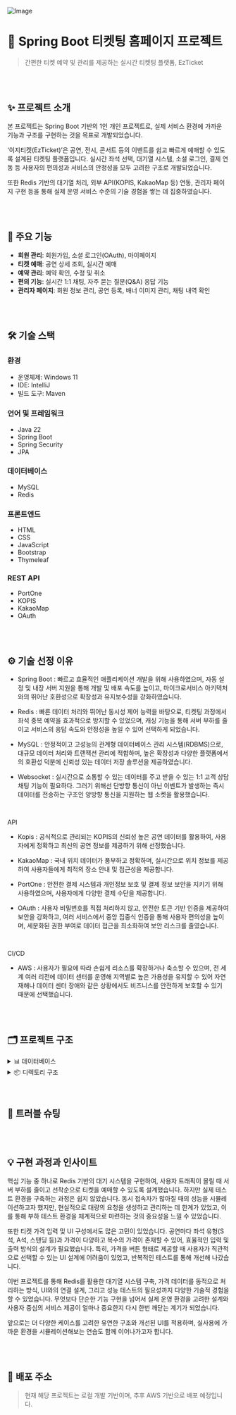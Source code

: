 ![Image](https://github.com/user-attachments/assets/099d1ec3-50e9-4b7c-be76-b6b73146eb53)

# 🎫 **Spring Boot 티켓팅 홈페이지 프로젝트**

> 간편한 티켓 예약 및 관리를 제공하는 실시간 티켓팅 플랫폼, EzTicket


<br>
<br>

## ✨ 프로젝트 소개

본 프로젝트는 Spring Boot 기반의 1인 개인 프로젝트로,
실제 서비스 환경에 가까운 기능과 구조를 구현하는 것을 목표로 개발되었습니다.

‘이지티켓(EzTicket)’은 공연, 전시, 콘서트 등의 이벤트를 쉽고 빠르게 예매할 수 있도록 설계된 티켓팅 플랫폼입니다.
실시간 좌석 선택, 대기열 시스템, 소셜 로그인, 결제 연동 등
사용자의 편의성과 서비스의 안정성을 모두 고려한 구조로 개발되었습니다.

또한 Redis 기반의 대기열 처리, 외부 API(KOPIS, KakaoMap 등) 연동,
관리자 페이지 구현 등을 통해 실제 운영 서비스 수준의 기술 경험을 쌓는 데 집중하였습니다.



<br>
<br>

## 🚀 주요 기능

- **회원 관리**: 회원가입, 소셜 로그인(OAuth), 마이페이지
- **티켓 예매**: 공연 상세 조회, 실시간 예매
- **예약 관리**: 예약 확인, 수정 및 취소
- **편의 기능**: 실시간 1:1 채팅, 자주 묻는 질문(Q&A) 응답 기능
- **관리자 페이지**: 회원 정보 관리, 공연 등록, 배너 이미지 관리, 채팅 내역 확인

<br>
<br>

## 🛠 기술 스택

### 환경
- 운영체제: Windows 11
- IDE: IntelliJ
- 빌드 도구: Maven

### 언어 및 프레임워크
- Java 22
- Spring Boot
- Spring Security
- JPA

### 데이터베이스
- MySQL
- Redis

### 프론트엔드
- HTML
- CSS
- JavaScript
- Bootstrap
- Thymeleaf

### REST API
- PortOne
- KOPIS
- KakaoMap
- OAuth

<br>
<br>

## ⚙️ 기술 선정 이유
- Spring Boot : 빠르고 효율적인 애플리케이션 개발을 위해 사용하였으며, 자동 설정 및 내장 서버 지원을 통해 개발 및 배포 속도를 높이고, 마이크로서비스 아키텍처와의 뛰어난 호환성으로 확장성과 유지보수성을 강화하였습니다.

- Redis : 빠른 데이터 처리와 뛰어난 동시성 제어 능력을 바탕으로, 티켓팅 과정에서 좌석 중복 예약을 효과적으로 방지할 수 있었으며, 캐싱 기능을 통해 서버 부하를 줄이고 서비스의 응답 속도와 안정성을 높일 수 있어 선택하게 되었습니다. 

- MySQL : 안정적이고 고성능의 관계형 데이터베이스 관리 시스템(RDBMS)으로, 대규모 데이터 처리와 트랜잭션 관리에 적합하며, 높은 확장성과 다양한 플랫폼에서의 호환성 덕분에 신뢰성 있는 데이터 저장 솔루션을 제공하였습니다.

- Websocket : 실시간으로 소통할 수 있는 데이터를 주고 받을 수 있는 1:1 고객 상담 채팅 기능이 필요하다. 그러기 위해선 단방향 통신이 아닌 이벤트가 발생하는 즉시 데이터를 전송하는 구조인 양방향 통신을 지원하는 웹 소켓을 활용했습니다.
<br>

API
- Kopis : 공식적으로 관리되는 KOPIS의 신뢰성 높은 공연 데이터를 활용하여, 사용자에게 정확하고 최신의 공연 정보를 제공하기 위해 선정했습니다.

- KakaoMap : 국내 위치 데이터가 풍부하고 정확하며, 실시간으로 위치 정보를 제공하여 사용자들에게 최적의 장소 안내 및 접근성을 제공합니다.

- PortOne : 안전한 결제 시스템과 개인정보 보호 및 결제 정보 보안을 지키기 위해 사용하였으며, 사용자에게 다양한 결제 수단을 제공합니다.

- OAuth : 사용자 비밀번호를 직접 처리하지 않고, 안전한 토큰 기반 인증을 제공하여 보안을 강화하고, 여러 서비스에서 중앙 집중식 인증을 통해 사용자 편의성을 높이며, 세분화된 권한 부여로 데이터 접근을 최소화하여 보안 리스크를 줄였습니다.
<br>

CI/CD
- AWS : 사용자가 필요에 따라 손쉽게 리소스를 확장하거나 축소할 수 있으며, 전 세계 여러 리전에 데이터 센터를 운영해 지역별로 높은 가용성을 유지할 수 있어 자연 재해나 데이터 센터 장애와 같은 상황에서도 비즈니스를 안전하게 보호할 수 있기 때문에 선택했습니다.

<br>
<br>

## 🗂 프로젝트 구조

<details><summary>📊 데이터베이스
</summary>

![Image](https://github.com/user-attachments/assets/f526250d-9119-4d98-af80-27c73f41b403)
## 


</details>


<details><summary>📦 디렉토리 구조
</summary>

    
```
📂TicketProject
└── 📂Ticket
    ├── 📂src
    │   ├── 📂main
    │   │   ├── 📂java
    │   │   │   └── 📂com.ticket
    │   │   │       ├── TicketApplication.java
    │   │   │       ├── 📂config
    │   │   │       │   ├── AuditConfig.java
    │   │   │       │   ├── AuditorAwareImpl.java
    │   │   │       │   ├── CorsConfig.java
    │   │   │       │   ├── CustomAuthenticationEntryPoint.java
    │   │   │       │   ├── CustomOAuth2UserService.java
    │   │   │       │   ├── MailConfig.java
    │   │   │       │   ├── OAuthAttributes.java
    │   │   │       │   ├── RedisConfig.java
    │   │   │       │   ├── SecurityConfig.java
    │   │   │       │   ├── SecurityUtil.java
    │   │   │       │   ├── WebClientConfig.java
    │   │   │       │   ├── WebMvcConfig.java
    │   │   │       │   └── WebSocketConfig.java
    │   │   │       ├── 📂constant
    │   │   │       │   ├── Genre.java
    │   │   │       │   └── Role.java
    │   │   │       ├── 📂controller
    │   │   │       │   ├── AdminController.java
    │   │   │       │   ├── ChatbotController.java
    │   │   │       │   ├── ChatController.java
    │   │   │       │   ├── ItemController.java
    │   │   │       │   ├── KopisController.java
    │   │   │       │   ├── MainController.java
    │   │   │       │   ├── MemberController.java
    │   │   │       │   ├── PaymentController.java
    │   │   │       │   └── TicketingController.java
    │   │   │       ├── 📂dto
    │   │   │       │   ├── BannerImgDto.java
    │   │   │       │   ├── BannerFormDto.java
    │   │   │       │   ├── ChatNotification.java
    │   │   │       │   ├── ChatRoomDto.java
    │   │   │       │   ├── ItemCrawlDto.java
    │   │   │       │   ├── ItemCrawlSearchDto.java
    │   │   │       │   ├── ItemFormDto.java
    │   │   │       │   ├── ItemImgDto.java
    │   │   │       │   ├── ItemSearchDto.java
    │   │   │       │   ├── KopisDto.java
    │   │   │       │   ├── KopisDtoWrapper.java
    │   │   │       │   ├── MemberDto.java
    │   │   │       │   ├── MemberFormDto.java
    │   │   │       │   ├── MemberSearchDto.java
    │   │   │       │   ├── MemberUpdateFormDto.java
    │   │   │       │   ├── PaymentDto.java
    │   │   │       │   └── SessionUser.java
    │   │   │       ├── 📂entity
    │   │   │       │   ├── BannerImg.java
    │   │   │       │   ├── Banners.java
    │   │   │       │   ├── BaseEntity.java
    │   │   │       │   ├── BaseTimeEntity.java
    │   │   │       │   ├── ChatMessage.java
    │   │   │       │   ├── ChatRoom.java
    │   │   │       │   ├── Item.java
    │   │   │       │   ├── ItemCrawl.java
    │   │   │       │   ├── ItemImg.java
    │   │   │       │   ├── Member.java
    │   │   │       │   └── Payment.java
    │   │   │       ├── 📂exception
    │   │   │       │   └── OutOfStockException.java
    │   │   │       ├── repository
    │   │   │       └── 📂service
    │   │   │           ├── BannerService.java
    │   │   │           ├── ChatbotService.java
    │   │   │           ├── ChatService.java
    │   │   │           ├── FileService.java
    │   │   │           ├── ItemImgService.java
    │   │   │           ├── ItemService.java
    │   │   │           ├── KopisService.java
    │   │   │           ├── MailService.java
    │   │   │           ├── MemberService.java
    │   │   │           ├── PaymentService.java
    │   │   │           └── TicketingService.java
    │   │   └── 📂resources
    │   │       ├── 📂static
    │   │       │   ├── 📂css
    │   │       │   │   └── layout.css
    │   │       │   ├── 📂img
    │   │       │   │   ├── bannersample.jpg
    │   │       │   │   ├── correction_btn.png
    │   │       │   │   ├── delete_btn.png
    │   │       │   │   └── ezticket.png
    │   │       │   ├── google-logo.png
    │   │       │   ├── kakao-logo.png
    │   │       │   └── naver-logo.png
    │   │       ├── 📂templates
    │   │       │   ├── 📂banner
    │   │       │   │   ├── bannerForm.html
    │   │       │   │   └── bannerList.html
    │   │       │   ├── 📂chat
    │   │       │   │   ├── chatbot.html
    │   │       │   │   ├── chating.html
    │   │       │   │   └── chatlist.html
    │   │       │   ├── 📂fragments
    │   │       │   │   ├── footer.html
    │   │       │   │   └── header.html
    │   │       │   ├── 📂item
    │   │       │   │   ├── crawlDetail.html
    │   │       │   │   ├── itemDetail.html
    │   │       │   │   ├── itemForm.html
    │   │       │   │   └── itemList.html
    │   │       │   ├── 📂layouts
    │   │       │   │   └── layout.html
    │   │       │   ├── 📂members
    │   │       │   │   ├── find-email.html
    │   │       │   │   ├── find-password.html
    │   │       │   │   ├── memberForm.html
    │   │       │   │   ├── memberList.html
    │   │       │   │   ├── memberLoginForm.html
    │   │       │   │   ├── memberMyPage.html
    │   │       │   │   └── reset-password.html
    │   │       │   ├── 📂payment
    │   │       │   │   ├── failure.html
    │   │       │   │   ├── orderList.html
    │   │       │   │   └── success.html
    │   │       │   └── main.html
    │   │       ├── application.properties
    │   │       └── application-oauth.properties
    └── pom.xml
```
</details>

<br>
<br>

## 🐞 트러블 슈팅

<br>
<br>

## 💡 구현 과정과 인사이트
핵심 기능 중 하나로 Redis 기반의 대기 시스템을 구현하여, 사용자 트래픽이 몰릴 때 서버 부하를 줄이고 선착순으로 티켓을 예매할 수 있도록 설계했습니다. 하지만 실제 테스트 환경을 구축하는 과정은 쉽지 않았습니다.
동시 접속자가 많아질 때의 성능을 시뮬레이션하고자 했지만, 현실적으로 대량의 요청을 생성하고 관리하는 데 한계가 있었고, 이를 통해 부하 테스트 환경을 체계적으로 마련하는 것의 중요성을 느낄 수 있었습니다.

또한 티켓 가격 입력 및 UI 구성에서도 많은 고민이 있었습니다. 공연마다 좌석 유형(S석, A석, 스탠딩 등)과 가격이 다양하고 복수의 가격이 존재할 수 있어, 효율적인 입력 및 출력 방식의 설계가 필요했습니다. 특히, 가격을 버튼 형태로 제공할 때 사용자가 직관적으로 선택할 수 있는 UI 설계에 어려움이 있었고, 반복적인 테스트를 통해 개선해 나갔습니다.

이번 프로젝트를 통해 Redis를 활용한 대기열 시스템 구축, 가격 데이터를 동적으로 처리하는 방식, UI와의 연결 설계, 그리고 성능 테스트의 필요성까지 다양한 기술적 경험을 할 수 있었습니다.
무엇보다 단순한 기능 구현을 넘어서 실제 운영 환경을 고려한 설계와 사용자 중심의 서비스 제공이 얼마나 중요한지 다시 한번 깨닫는 계기가 되었습니다.

앞으로는 더 다양한 케이스를 고려한 유연한 구조와 개선된 UI를 적용하며, 실사용에 가까운 환경을 시뮬레이션해보는 연습도 함께 이어나가고자 합니다.

<br>
<br>

## 🔗 배포 주소

> 현재 해당 프로젝트는 로컬 개발 기반이며, 추후 AWS 기반으로 배포 예정입니다.
